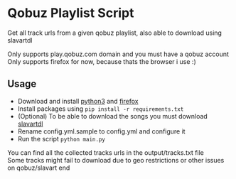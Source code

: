 # Qobuz Playlist Script

Get all track urls from a given qobuz playlist, also able to download using slavartdl

Only supports play.qobuz.com domain and you must have a qobuz account  
Only supports firefox for now, because thats the browser i use :)

## Usage

- Download and install [python3](https://www.python.org/downloads/) and [firefox](https://www.mozilla.org/en-US/firefox/new/)
- Install packages using `pip install -r requirements.txt`
- (Optional) To be able to download the songs you must download [slavartdl](https://github.com/tywil04/slavartdl)
- Rename config.yml.sample to config.yml and configure it
- Run the script `python main.py`

You can find all the collected tracks urls in the output/tracks.txt file  
Some tracks might fail to download due to geo restrictions or other issues on qobuz/slavart end
